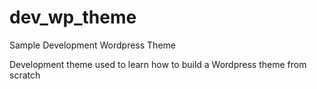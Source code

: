 # dev_wp_theme
Sample Development Wordpress Theme

Development theme used to learn how to build a Wordpress theme from scratch
